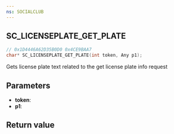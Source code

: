 ```yaml
---
ns: SOCIALCLUB
---
```

## SC_LICENSEPLATE_GET_PLATE

```c
// 0x1D4446A62D35B0D0 0x4CE9BAA7
char* SC_LICENSEPLATE_GET_PLATE(int token, Any p1);
```

Gets license plate text related to the get license plate info request

## Parameters
* **token**: 
* **p1**: 

## Return value
